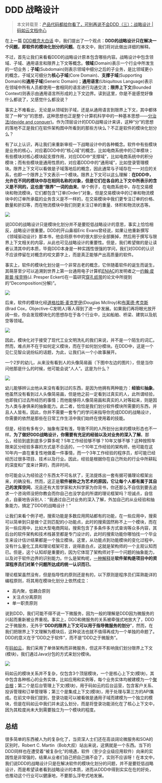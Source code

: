 # DDD 战略设计

> 本文转载至：[产品代码都给你看了，可别再说不会DDD（三）：战略设计 | 码如云文档中心](https://docs.mryqr.com/ddd-strategic-design/)

在上一篇 [DDD概念大白话](./_4大白话讲解DDD中的概念.md) 中，我们提出了一个观点：**DDD的战略设计只在解决一个问题，即软件的模块化划分的问题**。在本文中，我们将对此做出详细的解释。

不过，首先让我们来看看DDD的战略设计原本包含哪些内容。战略设计中包含领域、子域、通用语言和限界上下文等概念。**领域**(Domain)表示一个行业中所发生的一切业务；**子域**(Subdomain)则表示领域中细分之后的子业务，是比领域更小的概念，子域又可细分为**核心子域**(Core Domain)、**支撑子域**(Supporting Domain)和**通用子域**(Generic Domain)；**通用语言**(Ubiquitous Language)表示在领域中所有人员都使用一套相同的语言进行沟通交流；**限界上下文**(Bounded Context)则表示由通用语言所形成的上下文边界。读到这里，你是不是感觉好像什么都说了，又感觉什么都没说？

事实上不难看出，无论是从领域到子域，还是从通用语言到限界上下文，其中都体现了一种“分”的思想，这种思想也正是整个计算机科学中的一种基本思想——[分治法(devide and conquer)](https://en.wikipedia.org/wiki/Divide-and-conquer_algorithm)。作为顶层设计的DDD战略设计来讲，这种“分”的思想的落地不正是我们在软件架构图中所看到的那些方块么？不正是软件的模块化划分么？

有了以上认识，再让我们来重新审视一下战略设计中的各种概念。软件中有些模块是业务的核心，对应着DDD中的“核心域”的概念，比如电商系统中的订单模块；有些模块对核心模块起支撑作用，对应DDD中“支撑域”，比如电商系统中的积分模块；而有些模块是通用性质的，对应着DDD中的“通用域”，比如登录管理模块。限界上下文可以看做是子域落地后的概念，因此通常与子域存在一一对应的关系，也即一个限界上下文表示一个模块。限界上下文可以这么理解：**在DDD中，允许在不同的模块中存在相同名称的对象，但是它们在各自的上下文中所表示的含义是不同的，这也是“限界”一词的由来**。举个例子，在电商系统中，存在交易模块和物流模块，它们都包含“订单(Order)”对象，但是交易模块中的订单和物流模块中的订单所承载的业务含义是不一样的，在交易模块中我们更专注订单的价格、数量和折扣等，而在物流模块中我们则更关注订单的重量、体积和物流状态等。

![](../images/11.png)

说DDD的战略设计只是模块化划分并不是要贬低战略设计的意思，事实上恰恰相反，战略设计很重要。DDD的开山鼻祖Eric Evans曾经说，如果让他重新撰写《领域驱动设计》那本书，他会将原书中的很大部分全部撕掉，然后用于撰写与限界上下文相关的内容，从此也可见战略设计的重要性。但是，我们希望做的是让读者认清其中的本质，毕竟DDD本身是一种实践性很强的学问，我们对DDD的认识不应该停留在对概念的咬文爵字上，而是真正能够产出高质量的软件。

事实上，软件的模块化划分是一个非常古老的概念，它伴随着软件的诞生而诞生，其萌芽至少可以追溯到世界上第一台通用电子计算机[ENIAC](https://baike.baidu.com/item/ENIAC)的发明者之一[约翰·皮斯普·埃克特](https://baike.baidu.com/item/约翰·埃克特)(J. Presper Eckert)在一篇研究[穿孔纸带](https://baike.baidu.com/item/穿孔纸带)的论文中所提到的“Decomposition(分解)”。

![](../images/12.png)

后来，软件的模块化经[道格拉斯·麦克罗伊](https://baike.baidu.com/item/道格拉斯·麦克罗伊)(Douglas McIlroy)和[布莱德·考克斯](https://baike.baidu.com/item/布莱德·考克斯)(Brad Cox，Objective-C发明人)等人得到了进一步发展。如果我们再将眼光放开阔一些，你会发现模块化的思想存在于各个行业中，比如船舶、桥梁、建筑以及航空等领域。

![](../images/13.png)

因此，模块化对于接受了现代工业文明洗礼的我们来说，并不是一个陌生的词汇。然而，难点并不在于如何定义模块，而在于如何划分模块。在DDD中，这是一个见仁见智众说纷纭的话题，为此，让我们从一个小故事展开。

一个2岁的幼儿，从来没有看到人的头像简易画（下图中左边的图片），但是当你问他那是什么的时候，他可能会说“人人”。这是为什么？

![](../images/14.png)

幼儿能够辨认出他从来没有看到过的东西，是因为他拥有两种能力：**经验**和**抽象**。他虽然没有看到过人头像简易画，但是他之前一定看到过真实的人，此所谓经验，也即我们过去所经历的事情；而他能够将人像简易画和真实的人对等起来，则是因为人类与身俱来的抽象能力。此二者，恰恰是我们划分软件模块所需要的东西，并且人人皆有。因此，你并不需要一套专门的学问来指导你完成DDD的战略设计，你需要的依然是那些在日常工作生活中我们始终在使用着的技能。

但是，经验有多有少，抽象有深有浅，导致不同的人所划分出来的模块形态也不一样。**为了做好DDD战略设计，你需要有充足的经验以及对业务的深入了解**。那么，经验到底到底多少算多呢？5年工作经验够不够？10年又够不够？这种按照年限来区分经验多寡的方式是不合适的，一个10年工作经验的架构师，他可能在这10年内一直在重复性地做着一件事情，而一个3年工作经验的程序员，却可能已经经历过很多项目、技术以及行业。因此，经验是根据你在自己所处的行业中所耕耘的深度和广度来计算的，而非时间。

你可能会认为经验这个东西太不可名状了，无法提炼出一套有据可循理论框架出来，的确没有。然而，这正是**软件被称之为艺术的原因，它让每个人都有属于其自己的发挥空间**，况且还有大哲学家和大科学家为你背书，你还那么不自信到要去追求一个咨询师没把你教会而你自己也没学会的所谓的理论框架吗？坦诚点，自信点，自豪地告诉别人：“我通过自己对业务的深入了解，外加自己的从业经验和抽象能力，搞定了DDD的战略设计！”

让我们来看个例子吧，搜索功能是多数应用网站都有的功能，在一些应用中，搜索可以简单到只是做个正则匹配的小功能点，此时的搜索固然称不上一个模块，而在另一些应用中，比如大型电商网站，搜索包含了多条件多方式查询等众多内容，其后台的软件架构和技术栈甚至都是专门设计的，此时的搜索功能你哪怕找一个毕业生来设计估计结果都是一个独立模块。这里，从功能点到功能模块的变化过程中，没有什么量化工具和理论框架可言，说得直白点，这就是架构师的一个主观认知而已。但是，这个认知却是重要的，因为它体现了架构师对于一个问题的抽象能力，以及对于软件边界的识别能力。什么是架构呢，[一种解释](https://martinfowler.com/architecture/)是**软件架构是项目中的资深程序员们对某个问题所达成的统一认识而已**。

理论框架虽然没有，但是指导性的原则还是有的，以下原则是程序员们耳熟能详的编程原则，将其用在模块化划分上依然成立：

- 高内聚，低耦合原则
- 关注点分离原则
- 单一职责原则

说到DDD，我们可能不得不说一下微服务，因为一般的理解是DDD因为微服务的兴起而重新被业界重视。事实上，DDD和微服务的关系被牵强式地放大了，DDD之于微服务，无外乎“**DDD的限界上下文可以用于指导微服务的划分**”，然而，在我们把限界上下文理解为模块后，这种说法也就不值得再成为一个单独的命题了。DDD的意义在于“DDD之于软件”，而不是“DDD之于微服务”。

在[码如云](https://www.mryqr.com/)，我们采用了单体架构而非微服务，但这并不影响我们划分限界上下文(模块)，我们通过Java分包的方式来划分模块。

![](../images/15.png)

码如云的模块关系并不复杂，仅包含3个顶层模块，一个是核心上下文(模块)，其中包含各种核心的业务实体，比如应用和实例等，每个业务实体均被建模为一个[聚合根](https://docs.mryqr.com/ddd-aggregate-root-and-repository)；第二个是后台管理上下文(模块)，用于码如云的后台运营，包含客户关系、投诉管理和订单管理等；第三个是集成上下文(模块)，用于处理与第三方的API集成。在前文中我们提到，登录功能可以被看做是通用子域而建模为一个独立的模块，但是在码如云中我们并未这么划分，而是将登录功能消化在了核心上下文中，因为其粒度尚未大到需要独立为一个模块的程度。

## 总结

很多简单的东西被人为的复杂化了，当资深人士们还在高谈阔论微服务和SOA的区别时，Robert C. Martin（Bob大叔）站出来说，这俩就是一个东西。当下的DDD同样也在遭受着“被复杂化”的境遇，软件（至少企业级应用软件）向来的实践性是非常强的，结果从业者们自己把自己搞不会了，实则不应该呀！在本文中，我们说DDD的战略设计只是在解决软件的模块化划分的问题，并不是要贬低战略设计，而是希望读者看到战略设计的本质，进而从DDD中得到实实在在的好处，也推动这个行业可以健康地，不要那么浮夸式地发展。
